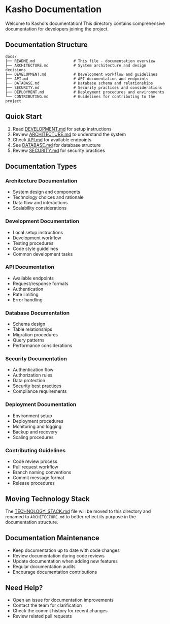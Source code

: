# Kasho Documentation

Welcome to Kasho's documentation! This directory contains comprehensive documentation for developers joining the project.

## Documentation Structure

```
docs/
├── README.md                 # This file - documentation overview
├── ARCHITECTURE.md           # System architecture and design decisions
├── DEVELOPMENT.md            # Development workflow and guidelines
├── API.md                    # API documentation and endpoints
├── DATABASE.md               # Database schema and relationships
├── SECURITY.md               # Security practices and considerations
├── DEPLOYMENT.md             # Deployment procedures and environments
└── CONTRIBUTING.md           # Guidelines for contributing to the project
```

## Quick Start

1. Read [DEVELOPMENT.md](./DEVELOPMENT.md) for setup instructions
2. Review [ARCHITECTURE.md](./ARCHITECTURE.md) to understand the system
3. Check [API.md](./API.md) for available endpoints
4. See [DATABASE.md](./DATABASE.md) for database structure
5. Review [SECURITY.md](./SECURITY.md) for security practices

## Documentation Types

### Architecture Documentation
- System design and components
- Technology choices and rationale
- Data flow and interactions
- Scalability considerations

### Development Documentation
- Local setup instructions
- Development workflow
- Testing procedures
- Code style guidelines
- Common development tasks

### API Documentation
- Available endpoints
- Request/response formats
- Authentication
- Rate limiting
- Error handling

### Database Documentation
- Schema design
- Table relationships
- Migration procedures
- Query patterns
- Performance considerations

### Security Documentation
- Authentication flow
- Authorization rules
- Data protection
- Security best practices
- Compliance requirements

### Deployment Documentation
- Environment setup
- Deployment procedures
- Monitoring and logging
- Backup and recovery
- Scaling procedures

### Contributing Guidelines
- Code review process
- Pull request workflow
- Branch naming conventions
- Commit message format
- Release procedures

## Moving Technology Stack

The [TECHNOLOGY_STACK.md](../TECHNOLOGY_STACK.md) file will be moved to this directory and renamed to `ARCHITECTURE.md` to better reflect its purpose in the documentation structure.

## Documentation Maintenance

- Keep documentation up to date with code changes
- Review documentation during code reviews
- Update documentation when adding new features
- Regular documentation audits
- Encourage documentation contributions

## Need Help?

- Open an issue for documentation improvements
- Contact the team for clarification
- Check the commit history for recent changes
- Review related pull requests 